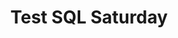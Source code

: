 ---
layout: eventtest
title: "Test SQL Saturday"
permalink: testevent
subtitle: "" 
thumb: /assets/img/logos/Just_icon_Color_small.png
comments: false
data: testevent
testevent: 1
---